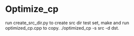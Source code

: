 # Optimize_cp
run create_src_dir.py to create src dir test set, make and run optimized_cp.cpp to copy. ./optimized_cp -s src -d dst. 
